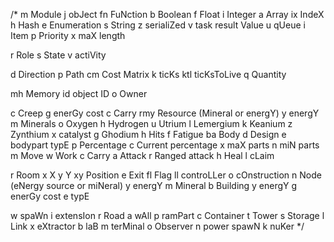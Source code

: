 /*
m       Module
j       obJect
fn      FuNction
b       Boolean
f       Float
i       Integer
a       Array
ix      IndeX
h       Hash
e       Enumeration
s       String
z       serialiZed
v       task result Value
u       qUeue
 i      Item
 p      Priority
 x      maX length

r       Role
s       State
v       actiVity

d       Direction
p       Path
cm     Cost Matrix
k       ticKs
ktl     ticKsToLive
q       Quantity

mh      Memory
id      object ID
o       Owner

c       Creep
 g      enerGy cost
 c      Carry
  rmy   Resource (Mineral or energY)
  y     energY
  m     Minerals
   o    Oxygen
   h    Hydrogen
   u    Utrium
   l    Lemergium
   k    Keanium
   z    Zynthium
   x    catalyst
   g    Ghodium
 h      Hits
 f      Fatigue
 ba     Body
  d     Design
   e    bodypart typE
   p    Percentage
   c    Current percentage
   x    maX parts
   n    miN parts
  m     Move
  w     Work
  c     Carry
  a     Attack
  r     Ranged attack
  h     Heal
  l     cLaim

r       Room
 x      X
 y      Y
 xy     Position
 e      Exit
fl      Flag
ll      controLLer
o       cOnstruction
n       Node (eNergy source or miNeral)
 y      energY
 m      Mineral
b       Building
 y      energY
 g      enerGy cost
 e      typE

 w      spaWn
 i      extensIon
 r      Road
 a      wAll
 p      ramPart
 c      Container
 t      Tower
 s      Storage
 l      Link
 x      eXtractor
 b      laB
 m      terMinal
 o      Observer
 n      power spawN
 k      nuKer
*/
